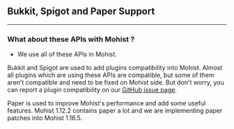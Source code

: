## Bukkit, Spigot and Paper Support
---

### What about these APIs with Mohist ?

* We use all of these APIs in Mohist.    

Bukkit and Spigot are used to add plugins compatibility into Mohist. Almost all plugins which are using these APIs are compatible, but some of them aren't compatible and need to be fixed on Mohist side. But don't worry, you can report a plugin compatibility on our [GitHub issue page](https://github.com/MohistMC/Mohist/issues).

Paper is used to improve Mohist's performance and add some useful features. Mohist 1.12.2 contains paper a lot and we are implementing paper patches into Mohist 1.16.5.